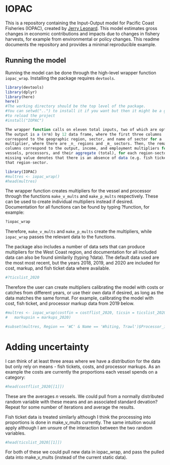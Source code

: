 <!-- README.md is generated from README.Rmd. Please edit that file -->

# IOPAC

This is a repository containing the Input-Output model for Pacific Coast
Fisheries (IOPAC), created by [Jerry
Leonard](https://github.com/allen-chen-noaa-gov/IOPAC_pub/blob/a46601618ead7e6a9cec8d90021d2f4a10a198d5/inst/extdata/leonard_TM.pdf).
This model estimates gross changes in economic contributions and impacts
due to changes in fishery harvests, for example from environmental or
policy changes. This readme documents the repository and provides a
minimal reproducible example.

## Running the model

Running the model can be done through the high-level wrapper function
`iopac_wrap`. Installing the package requires `devtools`.

``` r
library(devtools)
library(dplyr)
library(here)
here()
#The working directory should be the top level of the package.
#You can setwd("..") to install it if you want but then it might be a good idea
#to reload the project
#install("IOPAC")

The wrapper function calls on eleven total inputs, two of which are optional. 
The output is a (n*m) by 12 data frame, where the first three columns 
correspond to the geographic region, sector, and name of sector for a 
multiplier, where there are _n_ regions and _m_ sectors. Then, the remaining 9 
columns correspond to the output, income, and employment multipliers for 
vessels, processors, and their aggregate (total), for each region-sector. A 
missing value denotes that there is an absence of data (e.g. fish tickets) for 
that region-sector.
```

``` r
library(IOPAC)
#multres <- iopac_wrap()
#head(multres)
```

The wrapper function creates multipliers for the vessel and processor
through the functions `make_v_mults` and `make_p_mults` respectively.
These can be used to create individual multipliers instead if desired.
Documentation for all functions can be found by typing ?function, for
example:

``` r
?iopac_wrap
```

Therefore, `make_v_mults` and `make_p_mults` create the multipliers,
while `iopac_wrap` passes the relevant data to the functions.

The package also includes a number of data sets that can produce
multipliers for the West Coast region, and documentation for all
included data can also be found similarily (typing ?data). The default
data used are the most most recent, but the years 2018, 2019, and 2020
are included for cost, markup, and fish ticket data where available.

``` r
#?ticslist_2020
```

Therefore the user can create multipliers calibrating the model with
costs or catches from different years, or use their own data if desired,
as long as the data matches the same format. For example, calibrating
the model with cost, fish ticket, and processor markup data from 2019
below.

``` r
#multres <- iopac_wrap(costfin = costflist_2020, ticsin = ticslist_2020, 
#   markupsin = markups_2020)

#subset(multres, Region == 'WC' & Name == 'Whiting, Trawl')$Processor_income
```

# Adding uncertainty

I can think of at least three areas where we have a distribution for the
data but only rely on means - fish tickets, costs, and processor
markups. As an example the costs are currently the proportions each
vessel spends on a category:

``` r
#head(costflist_2020[[1]])
```

These are the averages *n* vessels. We could pull from a normally
distributed random variable with these means and an associated standard
devation? Repeat for some number of iterations and average the results.

Fish ticket data is treated similarly although I think the processing
into proportions is done in make_v\_mults currently. The same intuition
would apply although I am unsure of the interaction between the two
random variables.

``` r
#head(ticslist_2020[[1]])
```

For both of these we could pull new data in iopac_wrap, and pass the
pulled data into make_v\_mults (instead of the current static data).
